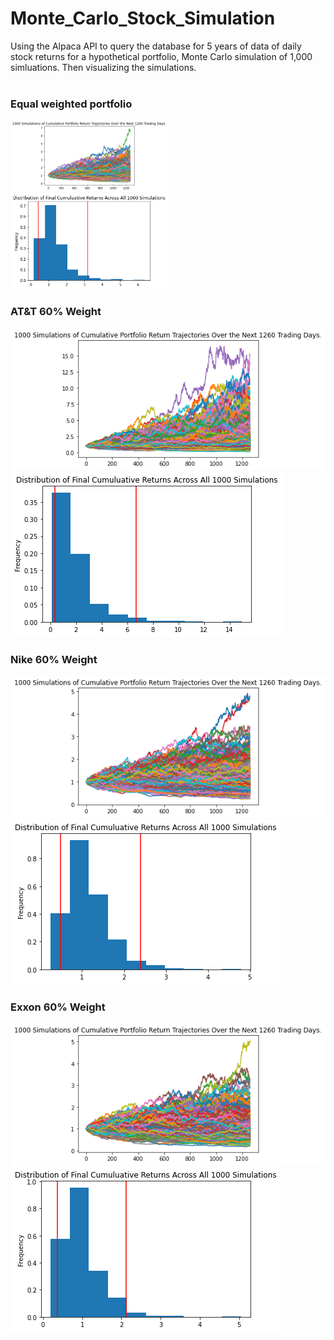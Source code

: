 # Monte_Carlo_Stock_Simulation
Using the Alpaca API  to query the database for 5 years of data of daily stock returns for a hypothetical portfolio, Monte Carlo simulation of 1,000 simluations. Then visualizing the simulations.
<br>
<br>

### Equal weighted portfolio
<div class="row">
  <div class="column">
    <img src="Images/MC_fiveyear_sim_plot.png" alt="Snow" style="width:50%">
  </div>
  <div class="column">
    <img src="Images/MC_fiveyear_dist_plot.png" alt="Forest" style="width:50%">
  </div>
</div>
<!-- ![](Images/MC_fiveyear_sim_plot.png)
![](Images/MC_fiveyear_dist_plot.png) -->

### AT&T 60% Weight

![](Images/MC_att_fiveyear_sim_plot.png)
![](Images/MC_att_fiveyear_dist_plot.png)

### Nike 60% Weight

![](Images/MC_nike_fiveyear_sim_plot.png)
![](Images/MC_nike_fiveyear_dist_plot.png)

### Exxon 60% Weight
![](Images/MC_exxon_fiveyear_sim_plot.png)
![](Images/MC_exxon_fiveyear_dist_plot.png)

